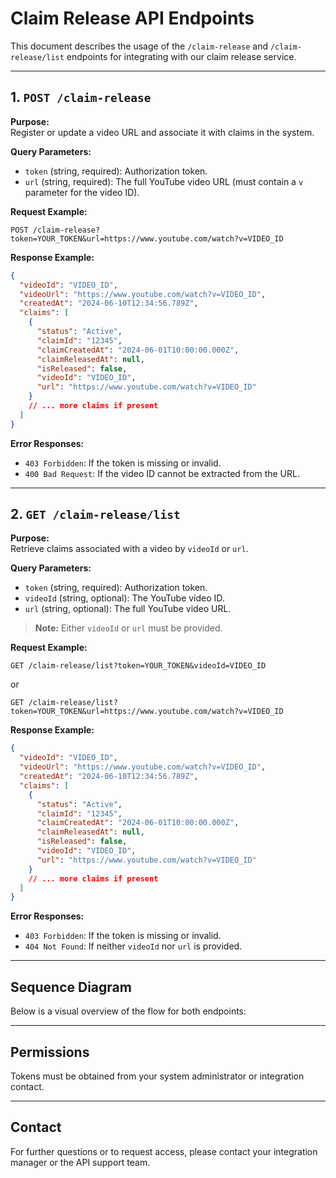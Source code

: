 # Claim Release API Endpoints

This document describes the usage of the `/claim-release` and `/claim-release/list` endpoints for integrating with our claim release service.

---

## 1. `POST /claim-release`

**Purpose:**  
Register or update a video URL and associate it with claims in the system.

**Query Parameters:**

- `token` (string, required): Authorization token.
- `url` (string, required): The full YouTube video URL (must contain a `v` parameter for the video ID).

**Request Example:**

```
POST /claim-release?token=YOUR_TOKEN&url=https://www.youtube.com/watch?v=VIDEO_ID
```

**Response Example:**

```json
{
  "videoId": "VIDEO_ID",
  "videoUrl": "https://www.youtube.com/watch?v=VIDEO_ID",
  "createdAt": "2024-06-10T12:34:56.789Z",
  "claims": [
    {
      "status": "Active",
      "claimId": "12345",
      "claimCreatedAt": "2024-06-01T10:00:00.000Z",
      "claimReleasedAt": null,
      "isReleased": false,
      "videoId": "VIDEO_ID",
      "url": "https://www.youtube.com/watch?v=VIDEO_ID"
    }
    // ... more claims if present
  ]
}
```

**Error Responses:**

- `403 Forbidden`: If the token is missing or invalid.
- `400 Bad Request`: If the video ID cannot be extracted from the URL.

---

## 2. `GET /claim-release/list`

**Purpose:**  
Retrieve claims associated with a video by `videoId` or `url`.

**Query Parameters:**

- `token` (string, required): Authorization token.
- `videoId` (string, optional): The YouTube video ID.
- `url` (string, optional): The full YouTube video URL.

> **Note:** Either `videoId` or `url` must be provided.

**Request Example:**

```
GET /claim-release/list?token=YOUR_TOKEN&videoId=VIDEO_ID
```

or

```
GET /claim-release/list?token=YOUR_TOKEN&url=https://www.youtube.com/watch?v=VIDEO_ID
```

**Response Example:**

```json
{
  "videoId": "VIDEO_ID",
  "videoUrl": "https://www.youtube.com/watch?v=VIDEO_ID",
  "createdAt": "2024-06-10T12:34:56.789Z",
  "claims": [
    {
      "status": "Active",
      "claimId": "12345",
      "claimCreatedAt": "2024-06-01T10:00:00.000Z",
      "claimReleasedAt": null,
      "isReleased": false,
      "videoId": "VIDEO_ID",
      "url": "https://www.youtube.com/watch?v=VIDEO_ID"
    }
    // ... more claims if present
  ]
}
```

**Error Responses:**

- `403 Forbidden`: If the token is missing or invalid.
- `404 Not Found`: If neither `videoId` nor `url` is provided.

---

## Sequence Diagram

Below is a visual overview of the flow for both endpoints:

---

## Permissions

Tokens must be obtained from your system administrator or integration contact.

---

## Contact

For further questions or to request access, please contact your integration manager or the API support team.
